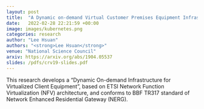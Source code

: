 ```yaml
---
layout: post
title:  "A Dynamic on-demand Virtual Customer Premises Equipment Infrastructure"
date:   2022-02-28 22:21:59 +00:00
image: images/kubernetes.png
categories: research
author: "Lee Hsuan"
authors: "<strong>Lee Hsuan</strong>"
venue: "National Science Council"
arxiv: https://arxiv.org/abs/1904.05537
slides: /pdfs/crv19-slides.pdf
---
```


This research develops a “Dynamic On-demand Infrastructure for Virtualized Client Equipment”, based on ETSI Network Function Virtualization (NFV) architecture, and conforms to BBF TR317 standard of Network Enhanced Residential Gateway (NERG).